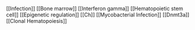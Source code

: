 [[Infection]]
[[Bone marrow]]
[[Interferon gamma]]
[[Hematopoietic stem cell]]
[[Epigenetic regulation]]
[[Ch]]
[[Mycobacterial Infection]]
[[Dnmt3a]]
[[Clonal Hematopoiesis]]
